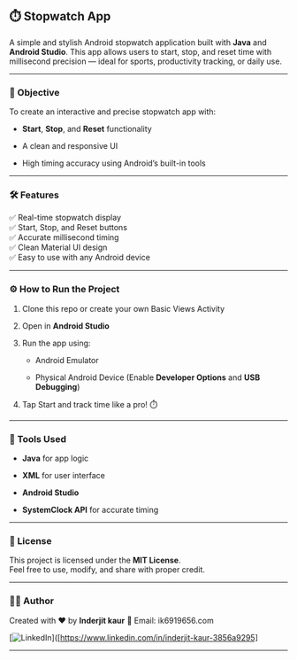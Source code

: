 ## ⏱️ Stopwatch App

A simple and stylish Android stopwatch application built with **Java** and **Android Studio**. This app allows users to start, stop, and reset time with millisecond precision — ideal for sports, productivity tracking, or daily use.

----------

### 📌 Objective

To create an interactive and precise stopwatch app with:

-   **Start**, **Stop**, and **Reset** functionality
    
-   A clean and responsive UI
    
-   High timing accuracy using Android’s built-in tools
    

----------

### 🛠️ Features

✅ Real-time stopwatch display  
✅ Start, Stop, and Reset buttons  
✅ Accurate millisecond timing  
✅ Clean Material UI design  
✅ Easy to use with any Android device

----------

### ⚙️ How to Run the Project

1. Clone this repo or create your own Basic Views Activity
   
    
2.  Open in **Android Studio**
    
3.  Run the app using:
    
    -   Android Emulator
        
    -   Physical Android Device (Enable **Developer Options** and **USB Debugging**)
        
4.  Tap Start and track time like a pro! ⏱️
    

----------

### 🧰 Tools Used

-   **Java** for app logic
    
-   **XML** for user interface
    
-   **Android Studio**
    
-   **SystemClock API** for accurate timing
    

----------

### 📝 License

This project is licensed under the **MIT License**.  
Feel free to use, modify, and share with proper credit.

----------

### 🙋‍♂️ Author

Created with ❤️ by **Inderjit kaur**
 📧 Email: ik6919656.com

[![LinkedIn](https://img.shields.io/badge/LinkedIn-blue?logo=linkedin&style=for-the-badge)]([https://www.linkedin.com/in/inderjit-kaur-3856a9295]

----------



